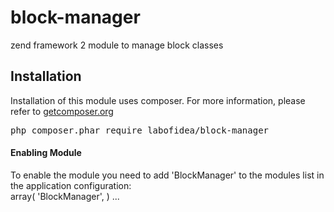 # block-manager
zend framework 2 module to manage block classes

<article>
 <h2>Installation</h2>
</article>

Installation of this module uses composer. For more information, please refer to 
<a href="http://getcomposer.org/">getcomposer.org</a>

<div class="highlight highlight-sh"><pre>php composer.phar require labofidea/block-manager</div>

<article>
 <h4>Enabling Module</h4>
</article>
To enable the module you need to add 'BlockManager' to the modules list in the application configuration:
<div class="highlight highlight-php">
<?php
return array(
    'modules' => array(
        'BlockManager',
    )
...
 </div>
